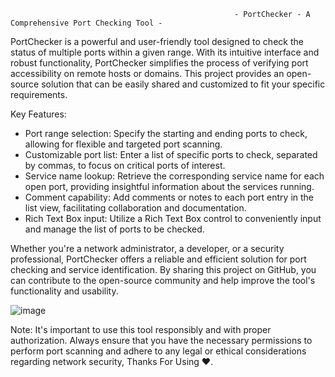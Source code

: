                                                      - PortChecker - A Comprehensive Port Checking Tool -
                                                      
PortChecker is a powerful and user-friendly tool designed to check the status of multiple ports within a given range. With its intuitive interface and robust functionality, PortChecker simplifies the process of verifying port accessibility on remote hosts or domains. This project provides an open-source solution that can be easily shared and customized to fit your specific requirements.

Key Features:

- Port range selection: Specify the starting and ending ports to check, allowing for flexible and targeted port scanning.
- Customizable port list: Enter a list of specific ports to check, separated by commas, to focus on critical ports of interest.
- Service name lookup: Retrieve the corresponding service name for each open port, providing insightful information about the services running.
- Comment capability: Add comments or notes to each port entry in the list view, facilitating collaboration and documentation.
- Rich Text Box input: Utilize a Rich Text Box control to conveniently input and manage the list of ports to be checked.

Whether you're a network administrator, a developer, or a security professional, PortChecker offers a reliable and efficient solution for port checking and service identification. By sharing this project on GitHub, you can contribute to the open-source community and help improve the tool's functionality and usability.

![image](https://github.com/Mf4Tn/Port-Checker/assets/75338199/2abd15e4-1aac-4b81-a064-18a07ba44d6a)

Note: It's important to use this tool responsibly and with proper authorization. Always ensure that you have the necessary permissions to perform port scanning and adhere to any legal or ethical considerations regarding network security, Thanks For Using ❤️.

